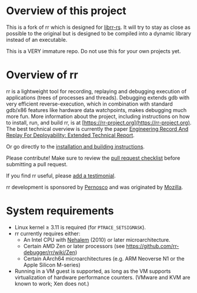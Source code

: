 # Overview of this project

This is a fork of rr which is designed for [librr-rs](https://github.com/zaporter/librr-rs). It will try to stay as close as possible to the original but is designed to be compiled into a dynamic library instead of an executable. 

This is a VERY immature repo. Do not use this for your own projects yet. 



# Overview of rr

rr is a lightweight tool for recording, replaying and debugging execution of applications (trees of processes and threads).
Debugging extends gdb with very efficient reverse-execution, which in combination with standard gdb/x86 features like hardware data watchpoints, makes debugging much more fun. More information about the project, including instructions on how to install, run, and build rr, is at [https://rr-project.org](https://rr-project.org). The best technical overview is currently the paper [Engineering Record And Replay For Deployability: Extended Technical Report](https://arxiv.org/pdf/1705.05937.pdf).

Or go directly to the [installation and building instructions](https://github.com/rr-debugger/rr/wiki/Building-And-Installing).

Please contribute!  Make sure to review the [pull request checklist](/CONTRIBUTING.md) before submitting a pull request.

If you find rr useful, please [add a testimonial](https://github.com/rr-debugger/rr/wiki/Testimonials).

rr development is sponsored by [Pernosco](https://pernos.co) and was originated by [Mozilla](https://www.mozilla.org).

# System requirements

* Linux kernel ≥ 3.11 is required (for `PTRACE_SETSIGMASK`).
* rr currently requires either:
  * An Intel CPU with [Nehalem](https://en.wikipedia.org/wiki/Nehalem_%28microarchitecture%29) (2010) or later microarchitecture.
  * Certain AMD Zen or later processors (see https://github.com/rr-debugger/rr/wiki/Zen)
  * Certain AArch64 microarchitectures (e.g. ARM Neoverse N1 or the Apple Silicon M-series)
* Running in a VM guest is supported, as long as the VM supports virtualization of hardware performance counters. (VMware and KVM are known to work; Xen does not.)
